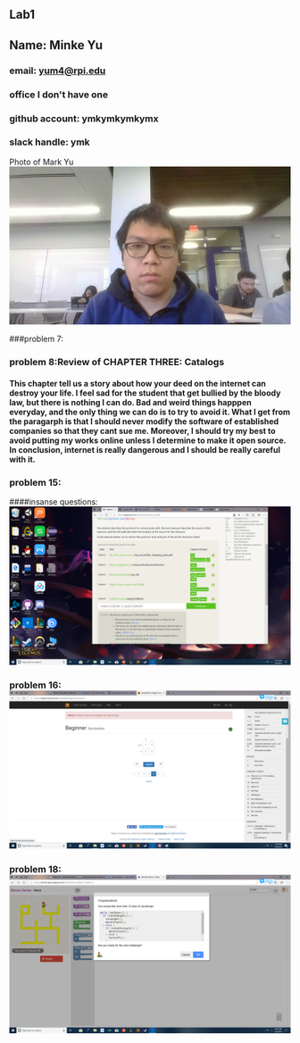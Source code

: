 ## Lab1

## Name: Minke Yu
### email: yum4@rpi.edu 
### office I don't have one
### github account: ymkymkymkymx
### slack handle: ymk
Photo of Mark Yu ![Mark](WIN_20190524_11_16_22_Pro.jpg)

###problem 7:
     
### problem 8:Review of CHAPTER THREE: Catalogs
#### This chapter tell us a story about how your deed on the internet can destroy your life. I feel sad for the student that get bullied by the bloody law, but there is nothing I can do. Bad and weird things happpen everyday, and the only thing we can do is to try to avoid it. What I get from the paragarph is that I should never modify the software of established companies so that they cant sue me. Moreover, I should try my best to avoid putting my works online unless I determine to make it open source. In conclusion, internet is really dangerous and I should be really careful with it.

### problem 15:
####insanse questions: ![damn](wtf.png)

### problem 16: ![okey](okey.png)

### problem 18: ![haha](damn.png)

